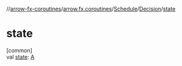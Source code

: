 //[arrow-fx-coroutines](../../../../index.md)/[arrow.fx.coroutines](../../index.md)/[Schedule](../index.md)/[Decision](index.md)/[state](state.md)

# state

[common]\
val [state](state.md): [A](index.md)
